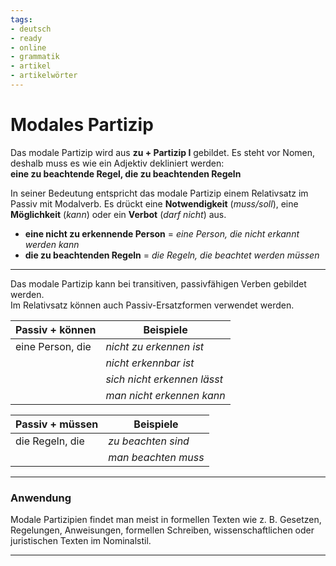 ```yaml
---
tags:
- deutsch
- ready
- online
- grammatik
- artikel
- artikelwörter
---
```

# Modales Partizip

Das modale Partizip wird aus **zu + Partizip I** gebildet. Es steht vor Nomen, deshalb muss es wie ein Adjektiv dekliniert werden:  
**eine zu beachtende Regel, die zu beachtenden Regeln**

In seiner Bedeutung entspricht das modale Partizip einem Relativsatz im Passiv mit Modalverb. Es drückt eine **Notwendigkeit** (_muss/soll_), eine **Möglichkeit** (_kann_) oder ein **Verbot** (_darf nicht_) aus.

- **eine nicht zu erkennende Person** = _eine Person, die nicht erkannt werden kann_
- **die zu beachtenden Regeln** = _die Regeln, die beachtet werden müssen_

---

Das modale Partizip kann bei transitiven, passivfähigen Verben gebildet werden.  
Im Relativsatz können auch Passiv-Ersatzformen verwendet werden.

|**Passiv + können**|**Beispiele**|
|---|---|
|eine Person, die|_nicht zu erkennen ist_|
||_nicht erkennbar ist_|
||_sich nicht erkennen lässt_|
||_man nicht erkennen kann_|

|**Passiv + müssen**|**Beispiele**|
|---|---|
|die Regeln, die|_zu beachten sind_|
||_man beachten muss_|

---

### Anwendung

Modale Partizipien findet man meist in formellen Texten wie z. B. Gesetzen, Regelungen, Anweisungen, formellen Schreiben, wissenschaftlichen oder juristischen Texten im Nominalstil.

---